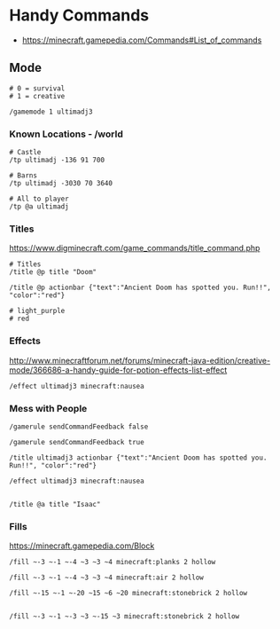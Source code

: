 # Handy Commands

- https://minecraft.gamepedia.com/Commands#List_of_commands

## Mode
```
# 0 = survival
# 1 = creative

/gamemode 1 ultimadj3
```

### Known Locations - /world
```
# Castle
/tp ultimadj -136 91 700

# Barns
/tp ultimadj -3030 70 3640

# All to player
/tp @a ultimadj
```

### Titles
https://www.digminecraft.com/game_commands/title_command.php
```
# Titles
/title @p title "Doom"

/title @p actionbar {"text":"Ancient Doom has spotted you. Run!!", "color":"red"}

# light_purple
# red
```

### Effects
http://www.minecraftforum.net/forums/minecraft-java-edition/creative-mode/366686-a-handy-guide-for-potion-effects-list-effect
```
/effect ultimadj3 minecraft:nausea
```


### Mess with People
```
/gamerule sendCommandFeedback false

/gamerule sendCommandFeedback true

/title ultimadj3 actionbar {"text":"Ancient Doom has spotted you. Run!!", "color":"red"}

/effect ultimadj3 minecraft:nausea


/title @a title "Isaac"
```

### Fills
https://minecraft.gamepedia.com/Block

```
/fill ~-3 ~-1 ~-4 ~3 ~3 ~4 minecraft:planks 2 hollow

/fill ~-3 ~-1 ~-4 ~3 ~3 ~4 minecraft:air 2 hollow

/fill ~-15 ~-1 ~-20 ~15 ~6 ~20 minecraft:stonebrick 2 hollow


/fill ~-3 ~-1 ~-3 ~3 ~-15 ~3 minecraft:stonebrick 2 hollow
```
